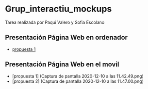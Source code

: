 # Grup_interactiu_mockups
Tarea realizada por Paqui Valero y Sofia Escolano

## Presentación Página Web en ordenador
* [propuesta 1](e3ed1583982717.5dacbc145272f.gif)

## Presentación Página Web en el movil
* [propuesta 1] (Captura de pantalla 2020-12-10 a las 11.42.49.png)
* [propuesta 2] (Captura de pantalla 2020-12-10 a las 11.47.00.png)
